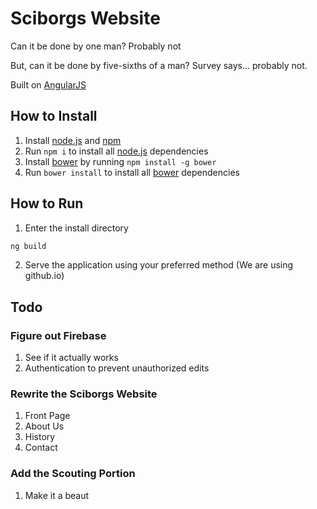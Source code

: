 # Sciborgs Website

Can it be done by one man? Probably not

But, can it be done by five-sixths of a man? Survey says... probably not.

Built on [AngularJS](https://angularjs.org/)

## How to Install
1. Install [node.js](https://nodejs.org) and [npm](https://www.npmjs.com/)
2. Run ```npm i``` to install all [node.js](https://nodejs.org) dependencies
3. Install [bower](https://bower.io/) by running ```npm install -g bower```
4. Run ```bower install``` to install all [bower](https://bower.io/) dependencies

## How to Run
1. Enter the install directory
```bash
ng build
```
2. Serve the application using your preferred method (We are using github.io)
## Todo
### Figure out Firebase
1. See if it actually works
2. Authentication to prevent unauthorized edits
### Rewrite the Sciborgs Website
1. Front Page
2. About Us
3. History
4. Contact
### Add the Scouting Portion
1. Make it  a beaut
